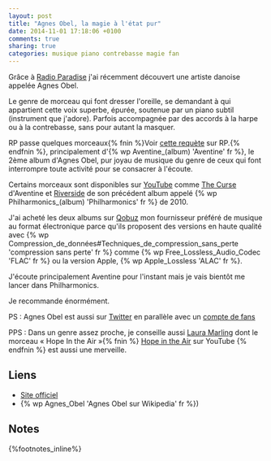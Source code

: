 ```yaml
---
layout: post
title: "Agnes Obel, la magie à l'état pur"
date: 2014-11-01 17:18:06 +0100
comments: true
sharing: true
categories: musique piano contrebasse magie fan
---
```


Grâce à [Radio Paradise](http://radioparadise.com/) j'ai récemment découvert une artiste danoise appelée Agnes Obel.

Le genre de morceau qui font dresser l'oreille, se demandant à qui appartient cette voix superbe, épurée, soutenue par un piano subtil (instrument que j'adore). Parfois accompagnée par des accords à la harpe ou à la contrebasse, sans pour autant la masquer.

RP passe quelques morceaux{% fnin %}Voir [cette requète](http://www.radioparadise.com/rp_2.php?#name=Music&func=search) sur RP.{% endfnin %}, principalement d'{% wp Aventine_(album) 'Aventine' fr %}, le 2ème album d'Agnes Obel, pur joyau de musique du genre de ceux qui font interrompre toute activité pour se consacrer à l'écoute.
<!--more-->
Certains morceaux sont disponibles sur [YouTube](https://youtube.com/) comme [The Curse](https://www.youtube.com/watch?v=6h9XUYj96ho) d'Aventine et [Riverside](https://www.youtube.com/watch?v=vjncyiuwwXQ) de son précédent album appelé {% wp Philharmonics_(album) 'Philharmonics' fr %} de 2010.

J'ai acheté les deux albums sur [Qobuz](http://qobuz.com/) mon fournisseur préféré de musique au format électronique parce qu'ils proposent des versions en haute qualité avec {% wp Compression_de_données#Techniques_de_compression_sans_perte 'compression sans perte' fr %} comme {% wp Free_Lossless_Audio_Codec 'FLAC' fr %} ou la version Apple, {% wp Apple_Lossless 'ALAC' fr %}.

J'écoute principalement Aventine pour l'instant mais je vais bientôt me lancer dans Philharmonics.

Je recommande énormément.

PS : Agnes Obel est aussi sur [Twitter](https://twitter.com/agnesobel) en parallèle avec un [compte de fans](https://twitter.com/agnesobel_org)

PPS : Dans un genre assez proche, je conseille aussi [Laura Marling](http://www.lauramarling.com/) dont le morceau « Hope In the Air »{% fnin %} [Hope in the Air](https://www.youtube.com/watch?v=VKrYOUhOeaI) sur YouTube {% endfnin %} est aussi une merveille.

Liens
-----

- [Site officiel](http://www.agnesobel.com/)
- {% wp Agnes_Obel 'Agnes Obel sur Wikipedia' fr %})

Notes
-----
{%footnotes_inline%}

